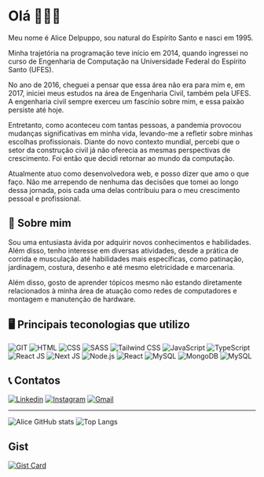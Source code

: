 # Olá 👋🇧🇷

Meu nome é Alice Delpuppo, sou natural do Espírito Santo e nasci em 1995.

Minha trajetória na programação teve início em 2014, quando ingressei no curso de Engenharia de Computação na Universidade Federal do Espírito Santo (UFES).

No ano de 2016, cheguei a pensar que essa área não era para mim e, em 2017, iniciei meus estudos na área de Engenharia Civil, também pela UFES. A engenharia civil sempre exerceu um fascínio sobre mim, e essa paixão persiste até hoje.

Entretanto, como aconteceu com tantas pessoas, a pandemia provocou mudanças significativas em minha vida, levando-me a refletir sobre minhas escolhas profissionais. Diante do novo contexto mundial, percebi que o setor da construção civil já não oferecia as mesmas perspectivas de crescimento. Foi então que decidi retornar ao mundo da computação.

Atualmente atuo como desenvolvedora web, e posso dizer que amo o que faço. Não me arrependo de nenhuma das decisões que tomei ao longo dessa jornada, pois cada uma delas contribuiu para o meu crescimento pessoal e profissional.

## 🚀 Sobre mim

Sou uma entusiasta ávida por adquirir novos conhecimentos e habilidades. Além disso, tenho interesse em diversas atividades, desde a prática de corrida e musculação até habilidades mais específicas, como patinação, jardinagem, costura, desenho e até mesmo eletricidade e marcenaria.

Além disso, gosto de aprender tópicos mesmo não estando diretamente relacionados à minha área de atuação como redes de computadores e montagem e manutenção de hardware.


## 🖥️ Principais teconologias que utilizo

![GIT](https://img.shields.io/badge/GIT-f54d27?style=for-the-badge&logo=git&logoColor=white) ![HTML](https://img.shields.io/badge/HTML-239120?style=for-the-badge&logo=html5&logoColor=white) ![CSS](https://img.shields.io/badge/CSS-239120?&style=for-the-badge&logo=css3&logoColor=white) ![SASS](https://img.shields.io/badge/SASS-cf649a?style=for-the-badge&logo=sass&logoColor=white) ![Tailwind CSS](https://img.shields.io/badge/tailwindcss-0b1120?style=for-the-badge&logo=tailwindcss&logoColor=149eca) ![JavaScript](https://img.shields.io/badge/javascript-%23323330.svg?style=for-the-badge&logo=javascript&logoColor=%23F7DF1E) ![TypeScript](https://img.shields.io/badge/TypeScript-3178c6?style=for-the-badge&logo=TypeScript&logoColor=white) ![React JS](https://img.shields.io/badge/React-20232a?style=for-the-badge&logo=React&logoColor=149eca) ![Next JS](https://img.shields.io/badge/Next-black?style=for-the-badge&logo=next.js&logoColor=white) ![Node.js](https://img.shields.io/badge/Node.js-43853D?style=for-the-badge&logo=node.js&logoColor=white) ![React](https://img.shields.io/badge/React-20232A?style=for-the-badge&logo=react&logoColor=61DAFB) ![MySQL](https://img.shields.io/badge/MySQL-00000F?style=for-the-badge&logo=mysql&logoColor=white) ![MongoDB](https://img.shields.io/badge/MongoDB-4EA94B?style=for-the-badge&logo=mongodb&logoColor=white) ![MySQL](https://img.shields.io/badge/MySQL-005C84?style=for-the-badge&logo=mysql&logoColor=white)

## 📞 Contatos

[![Linkedin](https://img.shields.io/badge/LinkedIn-0077B5?style=for-the-badge&logo=linkedin&logoColor=white)](https://www.linkedin.com/in/alice-delpuppo-59b732227/) [![Instagram](https://img.shields.io/badge/Instagram-E4405F?style=for-the-badge&logo=instagram&logoColor=white)](https://www.instagram.com/alicedelpuppo/) [![Gmail](https://img.shields.io/badge/Gmail-D14836?style=for-the-badge&logo=gmail&logoColor=white)](mailto:alicedelpuppo1@gmail.com)

---

![Alice GitHub stats](https://github-readme-stats.vercel.app/api?username=AliceDelpuppo&show_icons=true&theme=dracula) ![Top Langs](https://github-readme-stats.vercel.app/api/top-langs/?username=AliceDelpuppo&hide_progress=true)

## Gist

[![Gist Card](https://github-readme-stats.vercel.app/api/gist?id=55224e5ceb4f148621c6a2ed862e0e94)](https://gist.github.com/AliceDelpuppo/55224e5ceb4f148621c6a2ed862e0e94)
